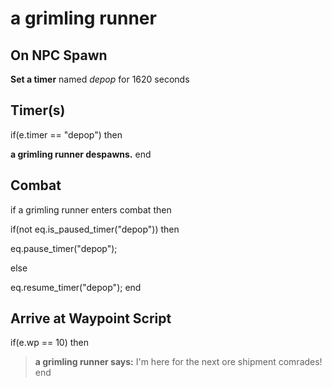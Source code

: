 # a grimling runner
## On NPC Spawn

**Set a timer** named *depop* for 1620 seconds
## Timer(s)

if(e.timer == "depop") then


**a grimling runner despawns.**
end

## Combat

if a grimling runner enters combat  then


if(not eq.is_paused_timer("depop")) then



eq.pause_timer("depop");


else


eq.resume_timer("depop");
end

## Arrive at Waypoint Script

if(e.wp == 10) then


>**a grimling runner says:** I'm here for the next ore shipment comrades!
end
